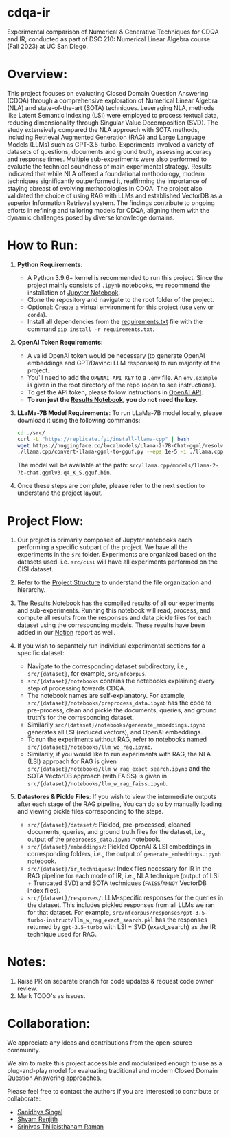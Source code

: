 # cdqa-ir
Experimental comparison of Numerical &amp; Generative Techniques for CDQA and IR, conducted as part of DSC 210: Numerical Linear Algebra course (Fall 2023) at UC San Diego.


# Overview:

This project focuses on evaluating Closed Domain Question Answering (CDQA) through a comprehensive exploration of Numerical Linear Algebra (NLA) and state-of-the-art (SOTA) techniques. Leveraging NLA, methods like Latent Semantic Indexing (LSI) were employed to process textual data, reducing dimensionality through Singular Value Decomposition (SVD). The study extensively compared the NLA approach with SOTA methods, including Retrieval Augmented Generation (RAG) and Large Language Models (LLMs) such as GPT-3.5-turbo. Experiments involved a variety of datasets of questions, documents and ground truth, assessing accuracy and response times. Multiple sub-experiments were also performed to evaluate the technical soundness of main experimental strategy. Results indicated that while NLA offered a foundational methodology, modern techniques significantly outperformed it, reaffirming the importance of staying abreast of evolving methodologies in CDQA. The project also validated the choice of using RAG with LLMs and established VectorDB as a superior Information Retrieval system. The findings contribute to ongoing efforts in refining and tailoring models for CDQA, aligning them with the dynamic challenges posed by diverse knowledge domains.

# How to Run: 

1. **Python Requirements**: 
    - A Python 3.9.6+ kernel is recommended to run this project. Since the project mainly consists of `.ipynb` notebooks, we recommend the installation of [Jupyter Notebook](https://jupyter.org/install).
    - Clone the repository and navigate to the root folder of the project. 
    - Optional: Create a virtual environment for this project (use ``venv`` or ``conda``).
    - Install all dependencies from the [requirements.txt](https://github.com/shy982/cdqa-ir/blob/main/requirements.txt) file with the command ``pip install -r requirements.txt``.

2. **OpenAI Token Requirements**: 

    - A valid OpenAI token would be necessary (to generate OpenAI embeddings and GPT/Davinci LLM responses) to run majority of the project. 
    - You'll need to add the `OPENAI_API_KEY` to a `.env` file. An `env.example` is given in the root directory of the repo (open to see instructions). 
    - To get the API token, please follow instructions in [OpenAI API](https://openai.com/blog/openai-api). 
    - **To run just the [Results Notebook](https://github.com/shy982/cdqa-ir/blob/main/src/get_results.ipynb), you do not need the key.**

3. **LLaMa-7B Model Requirements**: 
   To run LLaMa-7B model locally, please download it using the following commands:
   ```bash
   cd ./src/
   curl -L "https://replicate.fyi/install-llama-cpp" | bash
   wget https://huggingface.co/localmodels/Llama-2-7B-Chat-ggml/resolve/main/llama-2-7b-chat.ggmlv3.q4_K_S.bin ./llama.cpp/models/llama-2-7b-chat.ggmlv3.q4_K_S.bin
   ./llama.cpp/convert-llama-ggml-to-gguf.py --eps 1e-5 -i ./llama.cpp/models/llama-2-7b-chat.ggmlv3.q4_K_S.bin -o ./llama.cpp/models/llama-2-7b-chat.ggmlv3.q4_K_S.gguf.bin
   ```
   The model will be available at the path: ``src/llama.cpp/models/llama-2-7b-chat.ggmlv3.q4_K_S.gguf.bin``.

4. Once these steps are complete, please refer to the next section to understand the project layout.

# Project Flow:

1. Our project is primarily composed of Jupyter notebooks each performing a specific subpart of the project. We have all the experiments in the ``src`` folder. Experiments are organized based on the datasets used. i.e. ``src/cisi`` will have all experiments performed on the CISI dataset.

2. Refer to the [Project Structure](https://github.com/shy982/cdqa-ir/blob/main/src/README.md) to understand the file organization and hierarchy. 

3. The [Results Notebook](https://github.com/shy982/cdqa-ir/blob/main/src/get_results.ipynb) has the compiled results of all our experiments and sub-experiments. Running this notebook will read, process, and compute all results from the responses and data pickle files for each dataset using the corresponding models. These results have been added in our [Notion]() report as well.

4. If you wish to separately run individual experimental sections for a specific dataset: 

    - Navigate to the corresponding dataset subdirectory, i.e., ``src/{dataset}``, for example, ``src/nfcorpus``. 
    - ``src/{dataset}/notebooks`` contains the notebooks explaining every step of processing towards CDQA.
    - The notebook names are self-explanatory. For example, ``src/{dataset}/notebooks/preprocess_data.ipynb`` has the code to pre-process, clean and pickle the documents, queries, and ground truth's for the corresponding dataset.
    - Similarily ``src/{dataset}/notebooks/generate_embeddings.ipynb`` generates all LSI (reduced vectors), and OpenAI embeddings. 
    - To run the experiments without RAG, refer to notebooks named ``src/{dataset}/notebooks/llm_wo_rag.ipynb``. 
    - Similarily, if you would like to run experiments with RAG, the NLA (LSI) approach for RAG is given ``src/{dataset}/notebooks/llm_w_rag_exact_search.ipynb`` and the SOTA VectorDB approach (with FAISS) is given in ``src/{dataset}/notebooks/llm_w_rag_faiss.ipynb``. 

5. **Datastores & Pickle Files**: If you wish to view the intermediate outputs after each stage of the RAG pipeline, You can do so by manually loading and viewing pickle files corresponding to the steps. 

    - ``src/{dataset}/dataset/``: Pickled, pre-processed, cleaned documents, queries, and ground truth files for the dataset, i.e., output of the ``preprocess_data.ipynb`` notebook.
    - ``src/{dataset}/embeddings/``: Pickled OpenAI & LSI embeddings in corresponding folders, i.e., the output of ``generate_embeddings.ipynb`` notebook.
    - ``src/{dataset}/ir_techniques/``: Index files necessary for IR in the RAG pipeline for each mode of IR, i.e., NLA technique (output of LSI + Truncated SVD) and SOTA techniques (``FAISS``/``ANNOY`` VectorDB index files). 
    - ``src/{dataset}/responses/``: LLM-specific responses for the queries in the dataset. This includes pickled responses from all LLMs we ran for that dataset. For example, ``src/nfcorpus/responses/gpt-3.5-turbo-instruct/llm_w_rag_exact_search.pkl`` has the responses returned by ``gpt-3.5-turbo`` with LSI + SVD (exact_search) as the IR technique used for RAG. 

# Notes:

1. Raise PR on separate branch for code updates & request code owner review.
2. Mark TODO's as issues.

# Collaboration: 

We appreciate any ideas and contributions from the open-source community. 

We aim to make this project accessible and modularized enough to use as a plug-and-play model for evaluating traditional and modern Closed Domain Question Answering approaches. 

Please feel free to contact the authors if you are interested to contribute or collaborate: 

- [Sanidhya Singal](https://www.github.com/sayhitosandy)
- [Shyam Renjith](https://www.github.com/shy982)
- [Srinivas Thillaisthanam Raman](https://github.com/srinivasraman18)
